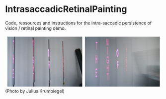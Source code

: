 # IntrasaccadicRetinalPainting
Code, ressources and instructions for the intra-saccadic persistence of vision / retinal painting demo.

![alt text](https://github.com/richardschweitzer/IntrasaccadicRetinalPainting/blob/master/Fig1.svg.png)
(Photo by Julius Krumbiegel)


